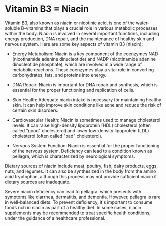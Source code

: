 # Vitamin B3 = Niacin

Vitamin B3, also known as niacin or nicotinic acid, is one of the water-soluble B-vitamins that plays a crucial role in various metabolic processes within the body. Niacin is involved in several important functions, including energy production, DNA repair, and the maintenance of healthy skin and nervous system. Here are some key aspects of vitamin B3 (niacin):

* Energy Metabolism: Niacin is a key component of the coenzymes NAD (nicotinamide adenine dinucleotide) and NADP (nicotinamide adenine dinucleotide phosphate), which are involved in a wide range of metabolic reactions. These coenzymes play a vital role in converting carbohydrates, fats, and proteins into energy.

* DNA Repair: Niacin is important for DNA repair and synthesis, which is essential for the proper functioning and replication of cells.

* Skin Health: Adequate niacin intake is necessary for maintaining healthy skin. It can help improve skin conditions like acne and reduce the risk of certain skin disorders.

* Cardiovascular Health: Niacin is sometimes used to manage cholesterol levels. It can raise high-density lipoprotein (HDL) cholesterol (often called "good" cholesterol) and lower low-density lipoprotein (LDL) cholesterol (often called "bad" cholesterol).

* Nervous System Function: Niacin is essential for the proper functioning of the nervous system. Deficiency can lead to a condition known as pellagra, which is characterized by neurological symptoms.

Dietary sources of niacin include meat, poultry, fish, dairy products, eggs, nuts, and legumes. It can also be synthesized in the body from the amino acid tryptophan, although this process may not provide sufficient niacin if dietary sources are inadequate.

Severe niacin deficiency can lead to pellagra, which presents with symptoms like diarrhea, dermatitis, and dementia. However, pellagra is rare in well-balanced diets. To prevent deficiency, it's important to consume foods rich in niacin as part of a healthy diet. In some cases, niacin supplements may be recommended to treat specific health conditions, under the guidance of a healthcare professional.